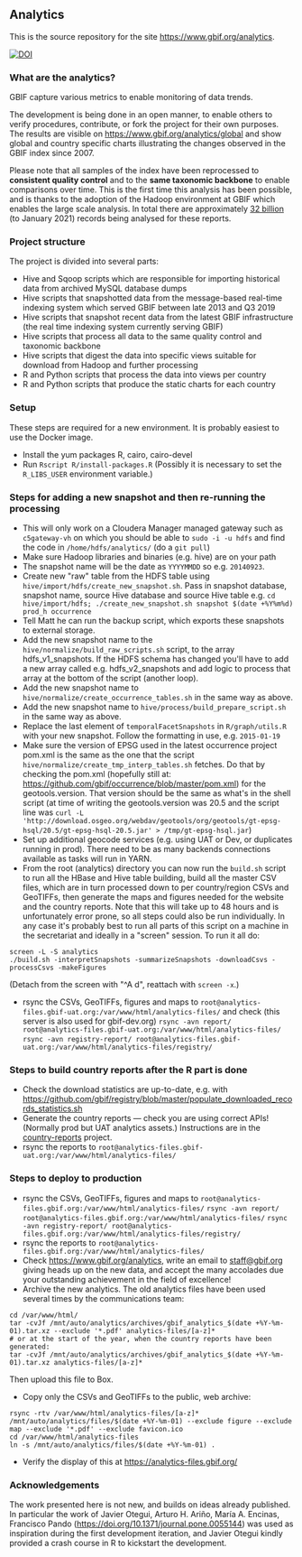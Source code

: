 ## Analytics

This is the source repository for the site https://www.gbif.org/analytics.

[![DOI](https://zenodo.org/badge/DOI/10.5281/zenodo.231055.svg)](https://doi.org/10.5281/zenodo.231055)

### What are the analytics?
GBIF capture various metrics to enable monitoring of data trends.

The development is being done in an open manner, to enable others to verify procedures, contribute, or fork the project for their own purposes.  The results are visible on https://www.gbif.org/analytics/global and show global and country specific charts illustrating the changes observed in the GBIF index since 2007.

Please note that all samples of the index have been reprocessed to **consistent quality control** and to the **same taxonomic backbone** to enable comparisons over time.  This is the first time this analysis has been possible, and is thanks to the adoption of the Hadoop environment at GBIF which enables the large scale analysis.  In total there are approximately [32 billion](https://analytics-files.gbif.org/global/csv/occ.csv) (to January 2021) records being analysed for these reports.

### Project structure
The project is divided into several parts:
- Hive and Sqoop scripts which are responsible for importing historical data from archived MySQL database dumps
- Hive scripts that snapshotted data from the message-based real-time indexing system which served GBIF between late 2013 and Q3 2019
- Hive scripts that snapshot recent data from the latest GBIF infrastructure (the real time indexing system currently serving GBIF)
- Hive scripts that process all data to the same quality control and taxonomic backbone
- Hive scripts that digest the data into specific views suitable for download from Hadoop and further processing
- R and Python scripts that process the data into views per country
- R and Python scripts that produce the static charts for each country

### Setup
These steps are required for a new environment.  It is probably easiest to use the Docker image.
- Install the yum packages R, cairo, cairo-devel
- Run `Rscript R/install-packages.R` (Possibly it is necessary to set the `R_LIBS_USER` environment variable.)

### Steps for adding a new snapshot and then re-running the processing
- This will only work on a Cloudera Manager managed gateway such as `c5gateway-vh` on which you should be able to `sudo -i -u hdfs` and find the code in `/home/hdfs/analytics/` (do a `git pull`)
- Make sure Hadoop libraries and binaries (e.g. hive) are on your path
- The snapshot name will be the date as `YYYYMMDD` so e.g. `20140923`.
- Create new "raw" table from the HDFS table using `hive/import/hdfs/create_new_snapshot.sh`. Pass in snapshot database, snapshot name, source Hive database and source Hive table e.g. `cd hive/import/hdfs; ./create_new_snapshot.sh snapshot $(date +%Y%m%d) prod_h occurrence`
- Tell Matt he can run the backup script, which exports these snapshots to external storage.
- Add the new snapshot name to the `hive/normalize/build_raw_scripts.sh` script, to the array hdfs_v1_snapshots. If the HDFS schema has changed you'll have to add a new array called e.g. hdfs_v2_snapshots and add logic to process that array at the bottom of the script (another loop).
- Add the new snapshot name to `hive/normalize/create_occurrence_tables.sh` in the same way as above.
- Add the new snapshot name to `hive/process/build_prepare_script.sh` in the same way as above.
- Replace the last element of `temporalFacetSnapshots` in `R/graph/utils.R` with your new snapshot. Follow the formatting in use, e.g. `2015-01-19`
- Make sure the version of EPSG used in the latest occurrence project pom.xml is the same as the one that the script `hive/normalize/create_tmp_interp_tables.sh` fetches. Do that by checking the pom.xml (hopefully still at: https://github.com/gbif/occurrence/blob/master/pom.xml) for the geotools.version. That version should be the same as what's in the shell script (at time of writing the geotools.version was 20.5 and the script line was `curl -L 'http://download.osgeo.org/webdav/geotools/org/geotools/gt-epsg-hsql/20.5/gt-epsg-hsql-20.5.jar' > /tmp/gt-epsg-hsql.jar`)
- Set up additional geocode services (e.g. using UAT or Dev, or duplicates running in prod).  There need to be as many backends connections available as tasks will run in YARN.
- From the root (analytics) directory you can now run the `build.sh` script to run all the HBase and Hive table building, build all the master CSV files, which are in turn processed down to per country/region CSVs and GeoTIFFs, then generate the maps and figures needed for the website and the country reports. Note that this will take up to 48 hours and is unfortunately error prone, so all steps could also be run individually. In any case it's probably best to run all parts of this script on a machine in the secretariat and ideally in a "screen" session. To run it all do:

```
screen -L -S analytics
./build.sh -interpretSnapshots -summarizeSnapshots -downloadCsvs -processCsvs -makeFigures
```

(Detach from the screen with "^A d", reattach with `screen -x`.)

- rsync the CSVs, GeoTIFFs, figures and maps to `root@analytics-files.gbif-uat.org:/var/www/html/analytics-files/` and check (this server is also used for gbif-dev.org)
  `rsync -avn report/ root@analytics-files.gbif-uat.org:/var/www/html/analytics-files/`
  `rsync -avn registry-report/ root@analytics-files.gbif-uat.org:/var/www/html/analytics-files/registry/`

### Steps to build country reports after the R part is done
- Check the download statistics are up-to-date, e.g. with https://github.com/gbif/registry/blob/master/populate_downloaded_records_statistics.sh
- Generate the country reports — check you are using correct APIs! (Normally prod but UAT analytics assets.)  Instructions are in the [country-reports](https://github.org/gbif/country-reports) project.
- rsync the reports to `root@analytics-files.gbif-uat.org:/var/www/html/analytics-files/`

### Steps to deploy to production
- rsync the CSVs, GeoTIFFs, figures and maps to `root@analytics-files.gbif.org:/var/www/html/analytics-files/`
  `rsync -avn report/ root@analytics-files.gbif.org:/var/www/html/analytics-files/`
  `rsync -avn registry-report/ root@analytics-files.gbif.org:/var/www/html/analytics-files/registry/`
- rsync the reports to `root@analytics-files.gbif.org:/var/www/html/analytics-files/`
- Check https://www.gbif.org/analytics, write an email to staff@gbif.org giving heads up on the new data, and accept the many accolades due your outstanding achievement in the field of excellence!
- Archive the new analytics.  The old analytics files have been used several times by the communications team:
```
cd /var/www/html/
tar -cvJf /mnt/auto/analytics/archives/gbif_analytics_$(date +%Y-%m-01).tar.xz --exclude '*.pdf' analytics-files/[a-z]*
# or at the start of the year, when the country reports have been generated:
tar -cvJf /mnt/auto/analytics/archives/gbif_analytics_$(date +%Y-%m-01).tar.xz analytics-files/[a-z]*
```
  Then upload this file to Box.
- Copy only the CSVs and GeoTIFFs to the public, web archive:
```
rsync -rtv /var/www/html/analytics-files/[a-z]* /mnt/auto/analytics/files/$(date +%Y-%m-01) --exclude figure --exclude map --exclude '*.pdf' --exclude favicon.ico
cd /var/www/html/analytics-files
ln -s /mnt/auto/analytics/files/$(date +%Y-%m-01) .
```
- Verify the display of this at https://analytics-files.gbif.org/

### Acknowledgements
The work presented here is not new, and builds on ideas already published.  In particular the work of Javier Otegui, Arturo H. Ariño, María A. Encinas, Francisco Pando (https://doi.org/10.1371/journal.pone.0055144) was used as inspiration during the first development iteration, and Javier Otegui kindly provided a crash course in R to kickstart the development.
